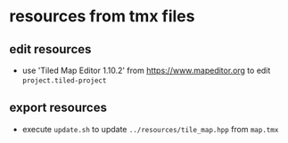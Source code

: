 # resources from tmx files

## edit resources
* use 'Tiled Map Editor 1.10.2' from https://www.mapeditor.org to edit `project.tiled-project`

## export resources
* execute `update.sh` to update `../resources/tile_map.hpp` from `map.tmx`
